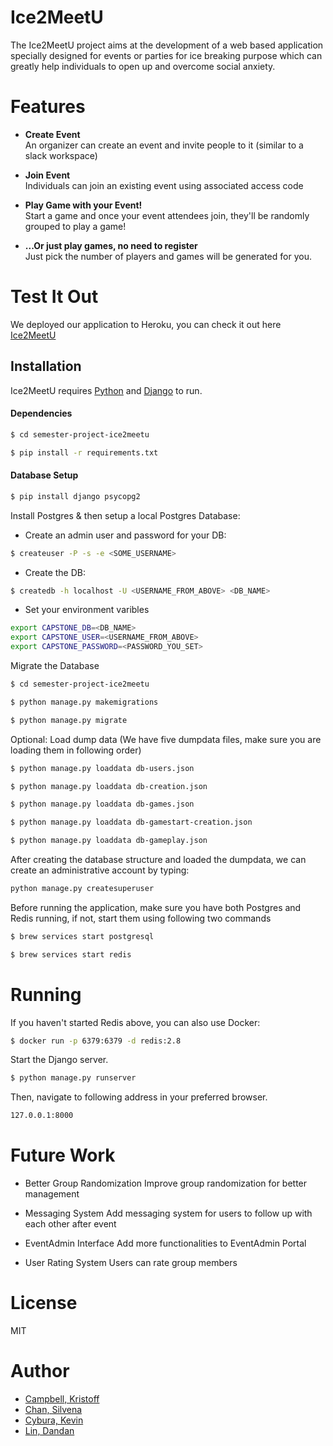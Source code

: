 # Ice2MeetU

The Ice2MeetU project aims at the development of a web based application specially designed for events
or parties for ice breaking purpose which can greatly help individuals to open up and overcome social anxiety.

# Features
-   **Create Event**<br />
    An organizer can create an event and invite people to it (similar to a slack workspace)

-   **Join Event**<br />
    Individuals can join an existing event using associated access code

-   **Play Game with your Event!**<br />
    Start a game and once your event attendees join, they'll be randomly grouped to play a game!

-   **...Or just play games, no need to register**<br />
    Just pick the number of players and games will be generated for you.

# Test It Out
We deployed our application to Heroku, you can check it out here [Ice2MeetU](https://ice2meetu.herokuapp.com/)

## Installation

Ice2MeetU requires [Python](https://www.python.org/) and [Django](https://www.djangoproject.com/) to run.

#### Dependencies
```sh
$ cd semester-project-ice2meetu

$ pip install -r requirements.txt
```

#### Database Setup
```sh
$ pip install django psycopg2
```
Install Postgres & then setup a local Postgres Database:
* Create an admin user and password for your DB: <br />
```sh
$ createuser -P -s -e <SOME_USERNAME>
```
* Create the DB: <br />
```sh 
$ createdb -h localhost -U <USERNAME_FROM_ABOVE> <DB_NAME>
```
* Set your environment varibles
```sh
export CAPSTONE_DB=<DB_NAME>
export CAPSTONE_USER=<USERNAME_FROM_ABOVE>
export CAPSTONE_PASSWORD=<PASSWORD_YOU_SET>
```

Migrate the Database
```sh
$ cd semester-project-ice2meetu

$ python manage.py makemigrations

$ python manage.py migrate
```

Optional: Load dump data (We have five dumpdata files, make sure you are loading them in following order)
```sh
$ python manage.py loaddata db-users.json

$ python manage.py loaddata db-creation.json

$ python manage.py loaddata db-games.json

$ python manage.py loaddata db-gamestart-creation.json

$ python manage.py loaddata db-gameplay.json
```

After creating the database structure and loaded the dumpdata, we can create an administrative account by typing:
```sh
python manage.py createsuperuser
```
Before running the application, make sure you have both Postgres and Redis running, if not, start them using following two commands
```sh
$ brew services start postgresql

$ brew services start redis
```

# Running 
If you haven't started Redis above, you can also use Docker:
```sh
$ docker run -p 6379:6379 -d redis:2.8
```

Start the Django server.
```sh
$ python manage.py runserver
```
Then, navigate to following address in your preferred browser.
```sh
127.0.0.1:8000
```

# Future Work
- Better Group Randomization 
 Improve group randomization for better management

- Messaging System 
Add messaging system for users to follow up with each other after event 

- EventAdmin Interface 
Add more functionalities to EventAdmin Portal 

- User Rating System 
Users can rate group members

# License

MIT

# Author
- [Campbell, Kristoff](https://github.com/kristoff-campbell28)
- [Chan, Silvena](https://github.com/silvenac)
- [Cybura, Kevin](https://github.com/KevinCybura)
- [Lin, Dandan](https://github.com/dandanlin0702)

